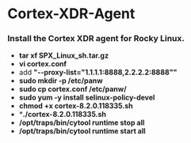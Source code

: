 # Cortex-XDR-Agent
### Install the Cortex XDR agent for Rocky Linux.
- **tar xf SPX_Linux_sh.tar.gz**
- **vi cortex.conf**
- add **"--proxy-list="1.1.1.1:8888,2.2.2.2:8888""**
- **sudo mkdir -p /etc/panw**
- **sudo cp cortex.conf /etc/panw/**
- **sudo yum -y install selinux-policy-devel**
- **chmod +x cortex-8.2.0.118335.sh**
- ***./cortex-8.2.0.118335.sh**
- **/opt/traps/bin/cytool runtime stop all**
- **/opt/traps/bin/cytool runtime start all**



